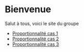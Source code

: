 # Bienvenue

Salut à tous, voici le site du groupe

 * [Proportionnalité cas 1](./res/exerciseur_pourcentage1_550×700.ggb)
 * [Proportionnalité cas 2](./res/exerciseur_pourcentage2_550×700.ggb)
 * [Proportionnalité cas 3](./res/exerciseur_pourcentage3_550×700.ggb)
